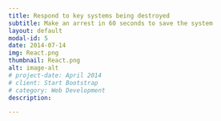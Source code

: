 ```yaml
---
title: Respond to key systems being destroyed
subtitle: Make an arrest in 60 seconds to save the system
layout: default
modal-id: 5
date: 2014-07-14
img: React.png
thumbnail: React.png
alt: image-alt
# project-date: April 2014
# client: Start Bootstrap
# category: Web Development
description: 

---
```


